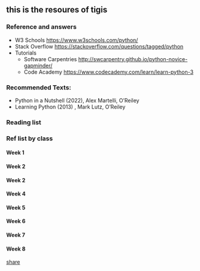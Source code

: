 ## this is the resoures of tigis
### Reference and answers
- W3 Schools https://www.w3schools.com/python/
- Stack Overflow https://stackoverflow.com/questions/tagged/python
- Tutorials
  - Software Carpentries http://swcarpentry.github.io/python-novice-gapminder/
  - Code Academy https://www.codecademy.com/learn/learn-python-3
### Recommended Texts:
- Python in a Nutshell (2022), Alex Martelli, O’Reiley
- Learning Python (2013) , Mark Lutz, O’Reiley



### Reading list
### Ref list by class
#### Week 1
#### Week 2
#### Week 2
#### Week 4
#### Week 5
#### Week 6
#### Week 7
#### Week 8
[share](https://www.one-tab.com/page/y857I0oCT8OOl3R3exouSA)